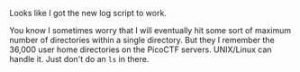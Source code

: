 Looks like I got the new log script to work.

You know I sometimes worry that I will eventually hit some sort of
maximum number of directories within a single directory. But they I
remember the 36,000 user home directories on the PicoCTF servers.
UNIX/Linux can handle it. Just don't do an `ls` in there.

